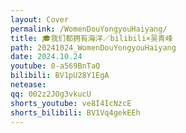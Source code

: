 ```yaml
---
layout: Cover
permalink: /WomenDouYongyouHaiyang/
title: 🎓我们都拥有海洋／bilibili×吴青峰
path: 20241024_WomenDouYongyouHaiyang
date: 2024.10.24
youtube: 0-a569BnTaQ
bilibili: BV1pU28Y1EgA
netease: 
qq: 002z2JOg3vkucU
shorts_youtube: ve8I4IcNzcE
shorts_bilibili: BV1Vq4gekEEh
---
```

